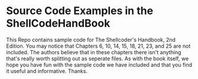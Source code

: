 # Source Code Examples in the ShellCodeHandBook 

This Repo contains sample code for The Shellcoder's Handbook, 2nd Edition. You may notice that Chapters 6, 10, 14, 15, 18, 21, 23, and 25 are not included. The authors believe that in these chapters there isn't anything that's really worth splitting out as seperate files. As with the book itself, we hope you have fun with the sample code we have included and that you find it useful and informative. Thanks. 
